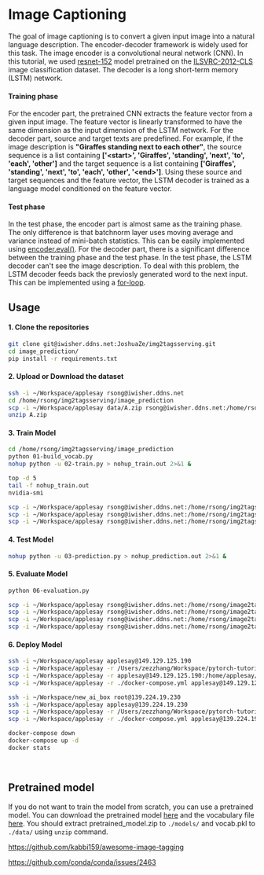 # Image Captioning
The goal of image captioning is to convert a given input image into a natural language description. The encoder-decoder framework is widely used for this task. The image encoder is a convolutional neural network (CNN). In this tutorial, we used [resnet-152](https://arxiv.org/abs/1512.03385) model pretrained on the [ILSVRC-2012-CLS](http://www.image-net.org/challenges/LSVRC/2012/) image classification dataset. The decoder is a long short-term memory (LSTM) network. 

#### Training phase
For the encoder part, the pretrained CNN extracts the feature vector from a given input image. The feature vector is linearly transformed to have the same dimension as the input dimension of the LSTM network. For the decoder part, source and target texts are predefined. For example, if the image description is **"Giraffes standing next to each other"**, the source sequence is a list containing **['\<start\>', 'Giraffes', 'standing', 'next', 'to', 'each', 'other']** and the target sequence is a list containing **['Giraffes', 'standing', 'next', 'to', 'each', 'other', '\<end\>']**. Using these source and target sequences and the feature vector, the LSTM decoder is trained as a language model conditioned on the feature vector.

#### Test phase
In the test phase, the encoder part is almost same as the training phase. The only difference is that batchnorm layer uses moving average and variance instead of mini-batch statistics. This can be easily implemented using [encoder.eval()](https://github.com/yunjey/pytorch-tutorial/blob/master/tutorials/03-advanced/image_captioning/sample.py#L37). For the decoder part, there is a significant difference between the training phase and the test phase. In the test phase, the LSTM decoder can't see the image description. To deal with this problem, the LSTM decoder feeds back the previosly generated word to the next input. This can be implemented using a [for-loop](https://github.com/yunjey/pytorch-tutorial/blob/master/tutorials/03-advanced/image_captioning/model.py#L48).

## Usage 


#### 1. Clone the repositories

```bash
git clone git@iwisher.ddns.net:JoshuaZe/img2tagsserving.git
cd image_prediction/
pip install -r requirements.txt
```

#### 2. Upload or Download the dataset

```bash
ssh -i ~/Workspace/applesay rsong@iwisher.ddns.net
cd /home/rsong/img2tagsserving/image_prediction
scp -i ~/Workspace/applesay data/A.zip rsong@iwisher.ddns.net:/home/rsong/img2tagsserving/image_prediction/data/
unzip A.zip
```

#### 3. Train Model

```bash
cd /home/rsong/img2tagsserving/image_prediction
python 01-build_vocab.py
nohup python -u 02-train.py > nohup_train.out 2>&1 &

top -d 5
tail -f nohup_train.out
nvidia-smi

scp -i ~/Workspace/applesay rsong@iwisher.ddns.net:/home/rsong/img2tagsserving/image_prediction/models/*-220.ckpt /Users/zezzhang/Workspace/img2tags_serving/image_prediction/models
scp -i ~/Workspace/applesay rsong@iwisher.ddns.net:/home/rsong/img2tagsserving/image_prediction/models/*-final.ckpt /Users/zezzhang/Workspace/img2tags_serving/image_prediction/models
scp -i ~/Workspace/applesay rsong@iwisher.ddns.net:/home/rsong/img2tagsserving/image_prediction/models/vocab.pkl /Users/zezzhang/Workspace/img2tags_serving/image_prediction/models/vocab.pkl
```

#### 4. Test Model 
```bash
nohup python -u 03-prediction.py > nohup_prediction.out 2>&1 &
```

#### 5. Evaluate Model 
```bash
python 06-evaluation.py

scp -i ~/Workspace/applesay rsong@iwisher.ddns.net:/home/rsong/image2tags/tutorials/03-advanced/image_captioning/source_data/images_evaluation.csv /Users/zezzhang/Workspace/pytorch-tutorial/tutorials/03-advanced/image_captioning/source_data/images_evaluation.csv
scp -i ~/Workspace/applesay rsong@iwisher.ddns.net:/home/rsong/image2tags/tutorials/03-advanced/image_captioning/source_data/images_prediction.csv /Users/zezzhang/Workspace/pytorch-tutorial/tutorials/03-advanced/image_captioning/source_data/images_prediction.csv
scp -i ~/Workspace/applesay rsong@iwisher.ddns.net:/home/rsong/image2tags/tutorials/03-advanced/image_captioning/source_data/instances_evaluation.csv /Users/zezzhang/Workspace/pytorch-tutorial/tutorials/03-advanced/image_captioning/source_data/instances_evaluation.csv
scp -i ~/Workspace/applesay rsong@iwisher.ddns.net:/home/rsong/image2tags/tutorials/03-advanced/image_captioning/source_data/tags_evaluation.csv /Users/zezzhang/Workspace/pytorch-tutorial/tutorials/03-advanced/image_captioning/source_data/tags_evaluation.csv
```

#### 6. Deploy Model 
```bash
ssh -i ~/Workspace/applesay applesay@149.129.125.190
scp -i ~/Workspace/applesay -r /Users/zezzhang/Workspace/pytorch-tutorial/tutorials/03-advanced/image_captioning/models applesay@149.129.125.190:/home/applesay/image2tags/
scp -i ~/Workspace/applesay -r applesay@149.129.125.190:/home/applesay/image2tags/models /Users/zezzhang/Workspace/pytorch-tutorial/tutorials/03-advanced/image_captioning/models
scp -i ~/Workspace/applesay -r ./docker-compose.yml applesay@149.129.125.190:/home/applesay/image2tags/

ssh -i ~/Workspace/new_ai_box root@139.224.19.230
ssh -i ~/Workspace/applesay applesay@139.224.19.230
scp -i ~/Workspace/applesay -r /Users/zezzhang/Workspace/pytorch-tutorial/tutorials/03-advanced/image_captioning/models applesay@139.224.19.230:/home/applesay/image2tags
scp -i ~/Workspace/applesay -r ./docker-compose.yml applesay@139.224.19.230:/home/applesay/image2tags

docker-compose down
docker-compose up -d
docker stats
```

<br>

## Pretrained model
If you do not want to train the model from scratch, you can use a pretrained model. You can download the pretrained model [here](https://www.dropbox.com/s/ne0ixz5d58ccbbz/pretrained_model.zip?dl=0) and the vocabulary file [here](https://www.dropbox.com/s/26adb7y9m98uisa/vocap.zip?dl=0). You should extract pretrained_model.zip to `./models/` and vocab.pkl to `./data/` using `unzip` command.

https://github.com/kabbi159/awesome-image-tagging

https://github.com/conda/conda/issues/2463
